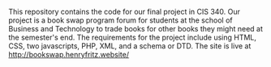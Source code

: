This repository contains the code for our final project in CIS 340. Our project is a book swap program forum for students at the school of Business and Technology to trade books for other books they might need at the semester's end. The requirements for the project include using HTML, CSS, two javascripts, PHP, XML, and a schema or DTD. The site is live at http://bookswap.henryfritz.website/ 

